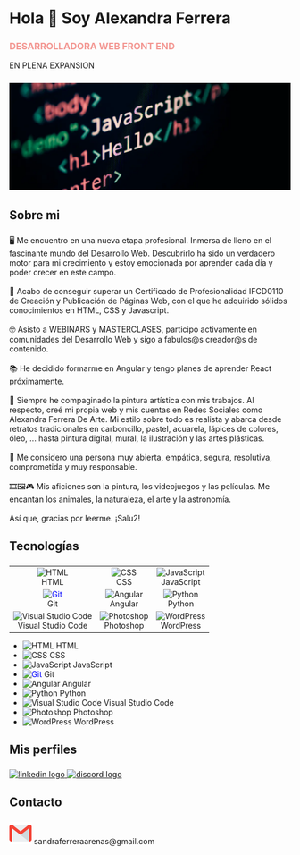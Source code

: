 <h1 align="left">Hola 👋 Soy Alexandra Ferrera</h1>
<h3 style="color:#f39792">DESARROLLADORA WEB FRONT END </h3>
<p>EN PLENA EXPANSION</p>

###

<img src="imgportada2.webp">

###

<h2 color="#9ebaa3" align="left">Sobre mi</h2>

###

<p align="left">🖥 Me encuentro en una nueva etapa profesional. Inmersa de lleno en el fascinante mundo del Desarrollo Web. Descubrirlo ha sido un verdadero motor para mi crecimiento y estoy emocionada por aprender cada día y poder crecer en este campo.<br><br>📑 Acabo de conseguir superar un Certificado de Profesionalidad IFCD0110 de Creación y Publicación de Páginas Web, con el que he adquirido sólidos conocimientos en HTML, CSS y Javascript.<br><br>🤓 Asisto a WEBINARS y MASTERCLASES, participo activamente en comunidades del Desarrollo Web y sigo a fabulos@s creador@s de contenido. <br><br>📚 He decidido formarme en Angular y tengo planes de aprender React próximamente.<br><br>🎨 Siempre he compaginado la pintura artística con mis trabajos. Al respecto, creé mi propia web y mis cuentas en Redes Sociales como Alexandra Ferrera De Arte. Mi estilo sobre todo es realista y abarca desde retratos tradicionales en carboncillo, pastel, acuarela, lápices de colores, óleo, ... hasta pintura digital, mural, la ilustración y las artes plásticas.<br><br>👩 Me considero una persona muy abierta, empática, segura, resolutiva, comprometida y muy responsable.<br><br>🎞🖼🎮 Mis aficiones son la pintura, los videojuegos y las películas. Me encantan los animales, la naturaleza, el arte y la astronomía.<br><br>Así que, gracias por leerme. ¡Salu2!</p>

###

<h2 align="left">Tecnologías</h2>

###

<table>
  <tr>
    <td align="center">
      <img src="https://img.icons8.com/color/48/000000/html-5.png" alt="HTML" width="25" height="25"/>
      <br/>HTML
    </td>
    <td align="center">
      <img src="https://img.icons8.com/color/48/000000/css3.png" alt="CSS" width="25" height="25"/>
      <br/>CSS
    </td>
    <td align="center">
      <img src="https://img.icons8.com/color/48/000000/javascript.png" alt="JavaScript" width="25" height="25"/>
      <br/>JavaScript
    </td>
  </tr>
  <tr>
    <td align="center">
      <img src="https://img.icons8.com/ios-filled/50/0000FF/git.png" alt="Git" width="25" height="25" style="color: #0000FF;"/>
      <br/>Git
    </td>
    <td align="center">
      <img src="https://img.icons8.com/color/48/000000/angularjs.png" alt="Angular" width="25" height="25"/>
      <br/>Angular
    </td>
    <td align="center">
      <img src="https://img.icons8.com/color/48/000000/python.png" alt="Python" width="25" height="25"/>
      <br/>Python
    </td>
  </tr>
  <tr>
    <td align="center">
      <img src="https://img.icons8.com/color/48/000000/visual-studio-code-2019.png" alt="Visual Studio Code" width="25" height="25"/>
      <br/>Visual Studio Code
    </td>
    <td align="center">
      <img src="https://img.icons8.com/color/48/000000/adobe-photoshop.png" alt="Photoshop" width="25" height="25"/>
      <br/>Photoshop
    </td>
    <td align="center">
      <img src="https://img.icons8.com/color/48/000000/wordpress.png" alt="WordPress" width="25" height="25"/>
      <br/>WordPress
    </td>
  </tr>
</table>
<div align="left">

- <img src="https://img.icons8.com/color/48/000000/html-5.png" alt="HTML" width="25" height="25"/> HTML
- <img src="https://img.icons8.com/color/48/000000/css3.png" alt="CSS" width="25" height="25"/> CSS
- <img src="https://img.icons8.com/color/48/000000/javascript.png" alt="JavaScript" width="25" height="25"/> JavaScript
- <img src="https://img.icons8.com/ios-filled/50/0000FF/git.png" alt="Git" width="25" height="25" style="color: #0000FF;"/> Git
- <img src="https://img.icons8.com/color/48/000000/angularjs.png" alt="Angular" width="25" height="25"/> Angular
- <img src="https://img.icons8.com/color/48/000000/python.png" alt="Python" width="25" height="25"/> Python
- <img src="https://img.icons8.com/color/48/000000/visual-studio-code-2019.png" alt="Visual Studio Code" width="25" height="25"/> Visual Studio Code
- <img src="https://img.icons8.com/color/48/000000/adobe-photoshop.png" alt="Photoshop" width="25" height="25"/> Photoshop
- <img src="https://img.icons8.com/color/48/000000/wordpress.png" alt="WordPress" width="25" height="25"/> WordPress
</div>

###
<h2 align="left">Mis perfiles</h2>

###

<div align="left">
  <a href="https://www.linkedin.com/in/alexandra-ferrera-arenas/" target="_blank">
    <img src="https://cdn.jsdelivr.net/gh/devicons/devicon@latest/icons/linkedin/linkedin-original.svg" height="40" alt="linkedin logo" />
  </a>
  <a href="https://discord.com/users/818988764508061746" target="_blank">
    <img src="https://raw.githubusercontent.com/maurodesouza/profile-readme-generator/master/src/assets/icons/social/discord/default.svg" height="40" alt="discord logo" />
  </a>
</div>

###
<h2 align="left">Contacto</h2>

###
<p> <img src="gmail.png" height="40" alt="abrir gmail"/>   sandraferreraarenas@gmail.com </p>

###

